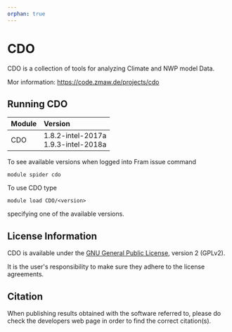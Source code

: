 ```yaml
---
orphan: true
---
```


# CDO

CDO is a collection of tools for analyzing Climate and NWP model Data.

Mor information: https://code.zmaw.de/projects/cdo

## Running CDO

| Module     | Version     |
| :------------- | :------------- |
| CDO |1.8.2-intel-2017a <br>1.9.3-intel-2018a|

To see available versions when logged into Fram issue command

    module spider cdo

To use CDO type

    module load CDO/<version>

specifying one of the available versions.

## License Information

CDO is available under the [GNU General Public License](https://www.gnu.org/licenses/old-licenses/gpl-2.0.html), version 2 (GPLv2).

It is the user's responsibility to make sure they adhere to the license agreements.

## Citation

When publishing results obtained with the software referred to, please do check the developers web page in order to find the correct citation(s).
